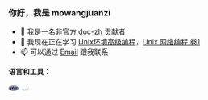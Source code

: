 ### 你好，我是 mowangjuanzi

* 🔭 我是一名非官方 [doc-zh](https://github.com/php/doc-zh) 贡献者
* 🌱 我现在正在学习 [Unix环境高级编程](https://book.douban.com/subject/25900403/)，[Unix 网络编程 卷1](https://book.douban.com/subject/1500149/)
* 📫 可以通过 [Email](mailto:baoguoxiao0538@hotmail.com) 跟我联系

**语言和工具：**

<p>
  <img height="20" src="https://raw.githubusercontent.com/github/explore/80688e429a7d4ef2fca1e82350fe8e3517d3494d/topics/php/php.png">
  <img height="20" src="https://raw.githubusercontent.com/github/explore/80688e429a7d4ef2fca1e82350fe8e3517d3494d/topics/mysql/mysql.png">
  </p>

<!--
**mowangjuanzi/mowangjuanzi** is a ✨ _special_ ✨ repository because its `README.md` (this file) appears on your GitHub profile.

Here are some ideas to get you started:

- 🔭 I’m currently working on ...
- 🌱 I’m currently learning ...
- 👯 I’m looking to collaborate on ...
- 🤔 I’m looking for help with ...
- 💬 Ask me about ...
- 📫 How to reach me: ...
- 😄 Pronouns: ...
- ⚡ Fun fact: ...
-->
